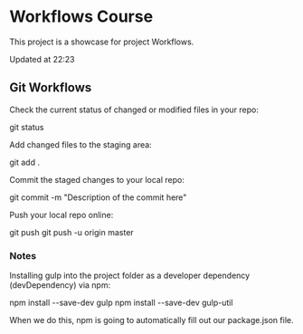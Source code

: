 # Workflows Course

This project is a showcase for project Workflows.

Updated at 22:23

## Git Workflows
Check the current status of changed or modified files in your repo:

git status

Add changed files to the staging area:

git add .

Commit the staged changes to your local repo:

git commit -m "Description of the commit here"

Push your local repo online:

git push
git push -u origin master

### Notes

Installing gulp into the project folder as a developer dependency (devDependency) via npm:

npm install --save-dev gulp
npm install --save-dev gulp-util

When we do this, npm is going to automatically fill out our package.json file.
